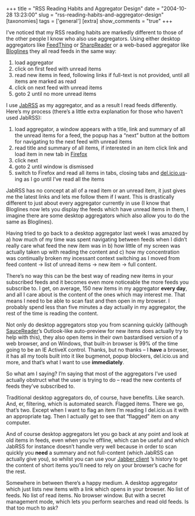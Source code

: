 +++
title = "RSS Reading Habits and Aggregator Design"
date = "2004-10-28 13:23:00"
slug = "rss-reading-habits-and-aggregator-design"
[taxonomies]
tags = ['general']
[extra]
show_comments = "true"
+++

I’ve noticed that my RSS reading habits are markedly different to those of the other people I know who also use aggregators. Using either desktop aggregators like [FeedThing](http://feedthing.sourceforge.net/) or [SharpReader](http://www.sharpreader.net/) or a web-based aggregator like [Bloglines](http://www.bloglines.com/) they all read feeds in the same way:

1. load aggregator
2. click on first feed with unread items
3. read new items in feed, following links if full-text is not provided, until all items are marked as read
4. click on next feed with unread items
5. goto 2 until no more unread items

I use [JabRSS](http://cmeerw.org/dev/node/view/7) as my aggregator, and as a result I read feeds differently. Here’s my process (there’s a little extra explanation for those who haven’t used JabRSS):

1. load aggregator, a window appears with a title, link and summary of all the unread items for a feed, the popup has a “next” button at the bottom for navigating to the next feed with unread items
2. read title and summary of all items, if interested in an item click link and load item in new tab in [Firefox](http://www.mozilla.org/products/firefox/)
3. click next
4. goto 2 until window is dismissed
5. switch to Firefox and read all items in tabs, closing tabs and [del.icio.us](http://del.icio.us/)-ing as I go until I’ve read all the items

JabRSS has no concept at all of a read item or an unread item, it just gives me the latest links and lets me follow them if I want. This is drastically different to just about every aggregator currently in use (I know that Bloglines now lets you display the feeds which have unread items in them, I imagine there are some desktop aggregators which also allow you to do the same as Bloglines).

Having tried to go back to a desktop aggregator last week I was amazed by a) how much of my time was spent navigating between feeds when I didn’t really care what feed the new item was in b) how little of my screen was actually taken up with reading the content and c) how my concentration was continually broken my incessant context switching as I moved from feed content -&gt; list of unread items -&gt; new item -&gt; full content.

There’s no way this can be the best way of reading new items in your subscribed feeds and it becomes even more noticeable the more feeds you subscribe to. I get, on average, 150 new items in my aggregator **every day**, and all I care about is the content of the ones which may interest me. That means I need to be able to scan fast and then open in my browser. I probably spend less than five minutes a day actually in my aggregator, the rest of the time is reading the content.

Not only do desktop aggregators stop you from scanning quickly (although [SauceReader](http://www.synop.com/Products/SauceReader/)’s Outlook-like auto-preview for new items does actually try to help with this), they also open items in their own bastardised version of a web browser, and on Windows, that built-in browser is 99% of the time going to be an IE ActiveX control. Thanks, but no thanks – I **have** a browser, it has all my tools built into it like bugmenot, popup blockers, del.icio.us and more, and that’s what I want to use **immediately**.

So what am I saying? I’m saying that most of the aggregators I’ve used actually obstruct what the user is trying to do – read the new contents of feeds they’ve subscribed to.

Traditional desktop aggregators do, of course, have benefits. Like search. And, er, filtering, which is automated search. Flagged items. There we go, that’s two. Except when I want to flag an item I’m reading I del.icio.us it with an appropriate tag. Then I actually get to see that “flagged” item on any computer.

And of course desktop aggregators let you go back at any point and look at old items in feeds, even when you’re offline, which can be useful and which JabRSS for instance doesn’t handle very well because in order to scan quickly you **need** a summary and not full-content (which JabRSS can actually give you), so whilst you can use your [Jabber client](http://psi.affinix.com/) ’s history to get the content of short items you’ll need to rely on your browser’s cache for the rest.

Somewhere in between there’s a happy medium. A desktop aggregator which just lists new items with a link which opens in your browser. No list of feeds. No list of read items. No browser window. But with a secret management mode, which lets you perform searches and read old feeds. Is that too much to ask?
